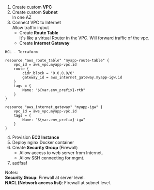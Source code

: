 1. Create custom **VPC**
2. Create custom **Subnet**  
    In one AZ
3. Connect VPC to Internet  
   Allow traffic in/out
   * Create **Route Table**  
   It's like a virtual Router in the VPC. Will forward traffic of the vpc.
   * Create **Internet Gateway**

```HCL
HCL - Terraform

resource "aws_route_table" "myapp-route-table" {
    vpc_id = aws_vpc.myapp-vpc.id
    route {
        cidr_block = "0.0.0.0/0"
        gateway_id = aws_internet_gateway.myapp-igw.id
    }
    tags = {
        Name: "${var.env_prefix}-rtb"
    }
}

resource "aws_internet_gateway" "myapp-igw" {
    vpc_id = aws_vpc.myapp-vpc.id
    tags = {
        Name: "${var.env_prefix}-igw"
    }
}
```

4. Provision **EC2 Instance**
5. Deploy nginx Docker container
6. Create **Security Group** (Firewall)
   * Allow access to web server from Internet.
   * Allow SSH connecting for mgmt.
7. asdfsaf

Notes:  
**Security Group**: Firewall at server level.  
**NACL (Network access list)**: Firewall at subnet level.